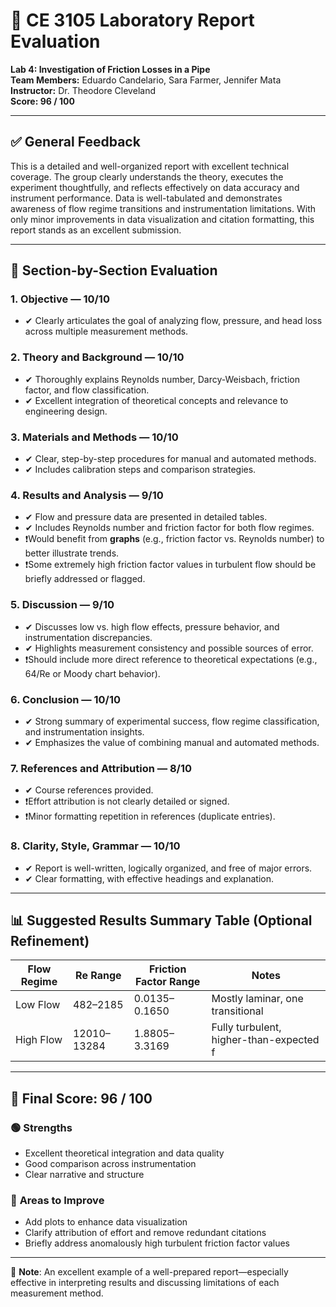 
# 🧪 CE 3105 Laboratory Report Evaluation  
**Lab 4: Investigation of Friction Losses in a Pipe**  
**Team Members:** Eduardo Candelario, Sara Farmer, Jennifer Mata  
**Instructor:** Dr. Theodore Cleveland  
**Score: 96 / 100**

---

## ✅ General Feedback

This is a detailed and well-organized report with excellent technical coverage. The group clearly understands the theory, executes the experiment thoughtfully, and reflects effectively on data accuracy and instrument performance. Data is well-tabulated and demonstrates awareness of flow regime transitions and instrumentation limitations. With only minor improvements in data visualization and citation formatting, this report stands as an excellent submission.

---

## 🧾 Section-by-Section Evaluation

### 1. **Objective** — **10/10**
- ✔ Clearly articulates the goal of analyzing flow, pressure, and head loss across multiple measurement methods.

### 2. **Theory and Background** — **10/10**
- ✔ Thoroughly explains Reynolds number, Darcy-Weisbach, friction factor, and flow classification.
- ✔ Excellent integration of theoretical concepts and relevance to engineering design.

### 3. **Materials and Methods** — **10/10**
- ✔ Clear, step-by-step procedures for manual and automated methods.
- ✔ Includes calibration steps and comparison strategies.

### 4. **Results and Analysis** — **9/10**
- ✔ Flow and pressure data are presented in detailed tables.
- ✔ Includes Reynolds number and friction factor for both flow regimes.
- ❗Would benefit from **graphs** (e.g., friction factor vs. Reynolds number) to better illustrate trends.
- ❗Some extremely high friction factor values in turbulent flow should be briefly addressed or flagged.

### 5. **Discussion** — **9/10**
- ✔ Discusses low vs. high flow effects, pressure behavior, and instrumentation discrepancies.
- ✔ Highlights measurement consistency and possible sources of error.
- ❗Should include more direct reference to theoretical expectations (e.g., 64/Re or Moody chart behavior).

### 6. **Conclusion** — **10/10**
- ✔ Strong summary of experimental success, flow regime classification, and instrumentation insights.
- ✔ Emphasizes the value of combining manual and automated methods.

### 7. **References and Attribution** — **8/10**
- ✔ Course references provided.
- ❗Effort attribution is not clearly detailed or signed.
- ❗Minor formatting repetition in references (duplicate entries).

### 8. **Clarity, Style, Grammar** — **10/10**
- ✔ Report is well-written, logically organized, and free of major errors.
- ✔ Clear formatting, with effective headings and explanation.

---

## 📊 Suggested Results Summary Table (Optional Refinement)

| Flow Regime | Re Range     | Friction Factor Range | Notes                          |
|-------------|--------------|------------------------|--------------------------------|
| Low Flow    | 482–2185     | 0.0135–0.1650          | Mostly laminar, one transitional |
| High Flow   | 12010–13284  | 1.8805–3.3169          | Fully turbulent, higher-than-expected f |

---

## 🧮 Final Score: **96 / 100**

### 🟢 **Strengths**
- Excellent theoretical integration and data quality
- Good comparison across instrumentation
- Clear narrative and structure

### 🔴 **Areas to Improve**
- Add plots to enhance data visualization
- Clarify attribution of effort and remove redundant citations
- Briefly address anomalously high turbulent friction factor values

---

📌 **Note**: An excellent example of a well-prepared report—especially effective in interpreting results and discussing limitations of each measurement method.
